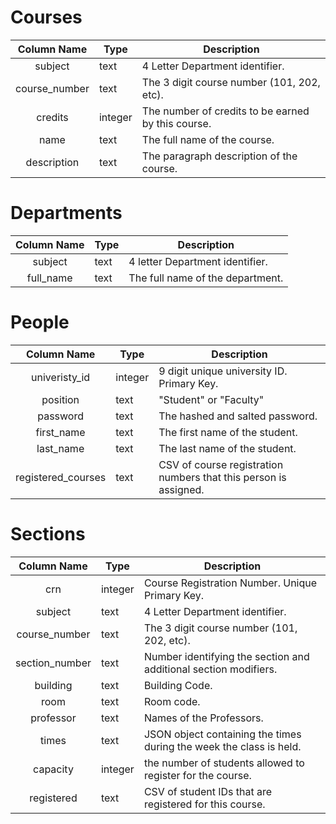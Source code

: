 # Courses
| Column Name  	| Type   	|  Description  	|
|:-:	        |---     	|---	            |
| subject	    | text  	| 4 Letter Department identifier.            |
| course_number | text      | The 3 digit course number (101, 202, etc). 	            |
| credits       | integer   | The number of credits to be earned by this course.        |
| name          | text     	| The full name of the course.  	            |
| description   | text      | The paragraph description of the course.  	            |

# Departments
| Column Name  	| Type   	|  Description  	|
|:-:	        |---     	|---	            |
| subject	    | text  	|  4 letter Department identifier. |
| full_name     | text      |  The full name of the department.|

# People
| Column Name  	     | Type   	    |  Description  	|
|:-:	             |---     	    |---	            |
| univeristy_id      | integer   	| 9 digit unique university ID. Primary Key. |
| position           | text         | "Student" or "Faculty" 	                 |
| password           | text         | The hashed and salted password.            |
| first_name         | text      	| The first name of the student.  	         |
| last_name          | text         | The last name of the student.  	         |
| registered_courses | text         | CSV of course registration numbers that this person is assigned. |


# Sections
| Column Name  	     | Type   	    |  Description  	|
|:-:	             |---	        |---            	|
|   crn	             |  integer     |   Course Registration Number. Unique Primary Key.	            |
|   subject          |  text        |   4 Letter Department identifier.	            |
|   course_number	 |  text        |   The 3 digit course number (101, 202, etc). 	            |
|   section_number	 |  text        |   Number identifying the section and additional section modifiers.	            |
|   building	     |  text        |   Building Code.	            |
|   room	         |  text        |   Room code.	            |
|   professor	     |  text        |   Names of the Professors.	            |
|   times	         |  text        |   JSON object containing the times during the week the class is held.            |
|   capacity	     |  integer     |   the number of students allowed to register for the course. 	            |
|   registered	     |  text        |   CSV of student IDs that are registered for this course.	            |
